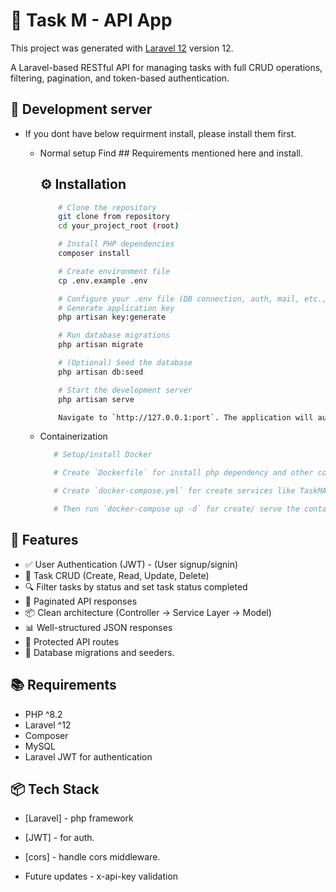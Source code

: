 # 📝 Task M - API App

This project was generated with [Laravel 12](https://laravel.com/) version 12.

A Laravel-based RESTful API for managing tasks with full CRUD operations, filtering, pagination, and token-based authentication.

## 📝 Development server

- If you dont have below requirment install, please install them first.
    - Normal setup
        Find ## Requirements mentioned here and install.

        ## ⚙️ Installation

        ```bash
            # Clone the repository
            git clone from repository
            cd your_project_root (root)

            # Install PHP dependencies
            composer install

            # Create environment file
            cp .env.example .env

            # Configure your .env file (DB connection, auth, mail, etc., )
            # Generate application key
            php artisan key:generate

            # Run database migrations
            php artisan migrate

            # (Optional) Seed the database
            php artisan db:seed

            # Start the development server
            php artisan serve

            Navigate to `http://127.0.0.1:port`. The application will automatically reload with the source files.

    - Containerization 
         ```bash
            # Setup/install Docker 

            # Create `Dockerfile` for install php dependency and other configurations.

            # Create `docker-compose.yml` for create services like TaskMApiApp, TaskMworker (for queue/background process : send emails) and Mysql_db app.

            # Then run `docker-compose up -d` for create/ serve the containers. 

## 🚀 Features

- ✅ User Authentication (JWT) - (User signup/signin)
- 🔄 Task CRUD (Create, Read, Update, Delete)
- 🔍 Filter tasks by status and set task status completed
- 📄 Paginated API responses
- 📦 Clean architecture (Controller → Service Layer → Model)
- 📊 Well-structured JSON responses
- 🔐 Protected API routes
- 📄 Database migrations and seeders.

## 📚 Requirements

- PHP ^8.2
- Laravel ^12
- Composer
- MySQL
- Laravel JWT for authentication

## 📦 Tech Stack

- [Laravel] - php framework

- [JWT] - for auth.

- [cors] - handle cors middleware.

- Future updates - x-api-key validation
